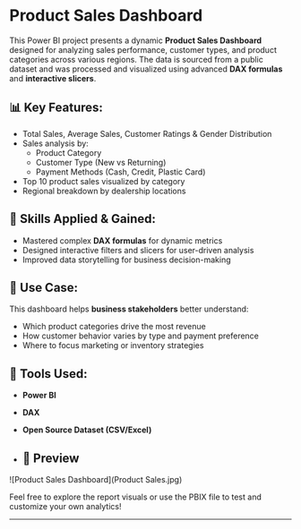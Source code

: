 # Product Sales Dashboard

This Power BI project presents a dynamic **Product Sales Dashboard** designed for analyzing sales performance, customer types, and product categories across various regions. The data is sourced from a public dataset and was processed and visualized using advanced **DAX formulas** and **interactive slicers**.

## 📊 Key Features:
- Total Sales, Average Sales, Customer Ratings & Gender Distribution
- Sales analysis by:
  - Product Category
  - Customer Type (New vs Returning)
  - Payment Methods (Cash, Credit, Plastic Card)
- Top 10 product sales visualized by category
- Regional breakdown by dealership locations

## 🧠 Skills Applied & Gained:
- Mastered complex **DAX formulas** for dynamic metrics
- Designed interactive filters and slicers for user-driven analysis
- Improved data storytelling for business decision-making

## 🎯 Use Case:
This dashboard helps **business stakeholders** better understand:
- Which product categories drive the most revenue
- How customer behavior varies by type and payment preference
- Where to focus marketing or inventory strategies

## 📁 Tools Used:
- **Power BI**
- **DAX**
- **Open Source Dataset (CSV/Excel)**

- ## 📸 Preview
![Product Sales Dashboard](Product Sales.jpg)

Feel free to explore the report visuals or use the PBIX file to test and customize your own analytics!

---
